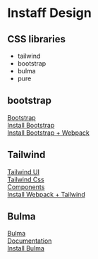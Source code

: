 # Instaff Design

## CSS libraries
* tailwind
* bootstrap
* bulma
* pure

## bootstrap
[Bootstrap](https://getbootstrap.com/)\
[Install Bootstrap](https://getbootstrap.com/)\
[Install Bootstrap + Webpack](https://getbootstrap.com/docs/5.3/getting-started/webpack/)

## Tailwind
[Tailwind UI](https://tailwindui.com/) \
[Tailwind Css](https://tailwindcss.com/) \
[Components](https://tailwindui.com/components) \
[Install Webpack + Tailwind](https://gist.github.com/bradtraversy/1c93938c1fe4f10d1e5b0532ae22e16a)

## Bulma
[Bulma](https://bulma.io/)\
[Documentation](https://bulma.io/documentation/)\
[Install Bulma](https://bulma.io/documentation/start/installation/)
